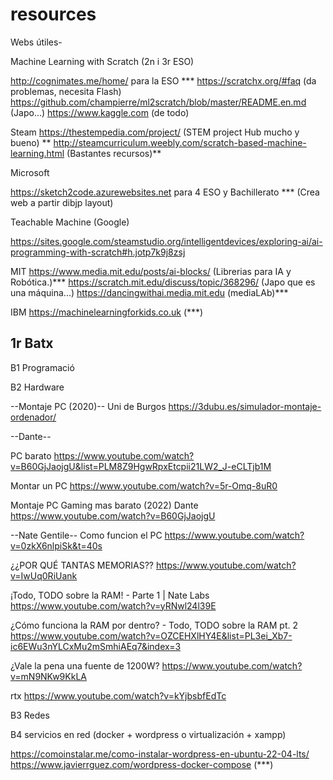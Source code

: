 # resources
Webs útiles- 

Machine Learning with Scratch (2n i 3r ESO)

  http://cognimates.me/home/ para la ESO ***
  https://scratchx.org/#faq (da problemas, necesita Flash)
  https://github.com/champierre/ml2scratch/blob/master/README.en.md (Japo...)
  https://www.kaggle.com (de todo)
  
  
  Steam
  https://thestempedia.com/project/ (STEM project Hub mucho y bueno) **
  http://steamcurriculum.weebly.com/scratch-based-machine-learning.html (Bastantes recursos)**
  
  Microsoft
  
  https://sketch2code.azurewebsites.net para 4 ESO y Bachillerato *** (Crea web a partir dibjp layout)
  
  Teachable Machine (Google)
  
  https://sites.google.com/steamstudio.org/intelligentdevices/exploring-ai/ai-programming-with-scratch#h.jotp7k9j8zsj
  
  MIT
  https://www.media.mit.edu/posts/ai-blocks/ (Librerias para IA y Robótica.)***
  https://scratch.mit.edu/discuss/topic/368296/ (Japo que es una máquina...)
  https://dancingwithai.media.mit.edu (mediaLAb)***
  
  IBM
  https://machinelearningforkids.co.uk (***)
  
  ## 1r Batx ##
  B1 Programació
  
  B2 Hardware
  
  --Montaje PC (2020)--
Uni de Burgos
https://3dubu.es/simulador-montaje-ordenador/

--Dante--

PC barato
https://www.youtube.com/watch?v=B60GjJaojgU&list=PLM8Z9HgwRpxEtcpii21LW2_J-eCLTjb1M

Montar un PC
https://www.youtube.com/watch?v=5r-Omq-8uR0

Montaje PC Gaming mas barato (2022)
Dante
https://www.youtube.com/watch?v=B60GjJaojgU

--Nate Gentile--
Como funcion el PC
https://www.youtube.com/watch?v=0zkX6nlpiSk&t=40s

¿¿POR QUÉ TANTAS MEMORIAS??
https://www.youtube.com/watch?v=IwUq0RiUank

¡Todo, TODO sobre la RAM! - Parte 1 | Nate Labs
https://www.youtube.com/watch?v=yRNwl24l39E

¿Cómo funciona la RAM por dentro? - Todo, TODO sobre la RAM pt. 2
https://www.youtube.com/watch?v=OZCEHXlHY4E&list=PL3ei_Xb7-ic6EWu3nYLCxMu2mSmhiAEq7&index=3

¿Vale la pena una fuente de 1200W?
https://www.youtube.com/watch?v=mN9NKw9KkLA

rtx
https://www.youtube.com/watch?v=kYjbsbfEdTc


  B3 Redes
  
  B4 servicios en red (docker + wordpress o virtualización + xampp)
  
  https://comoinstalar.me/como-instalar-wordpress-en-ubuntu-22-04-lts/
  https://www.javierrguez.com/wordpress-docker-compose (***)

